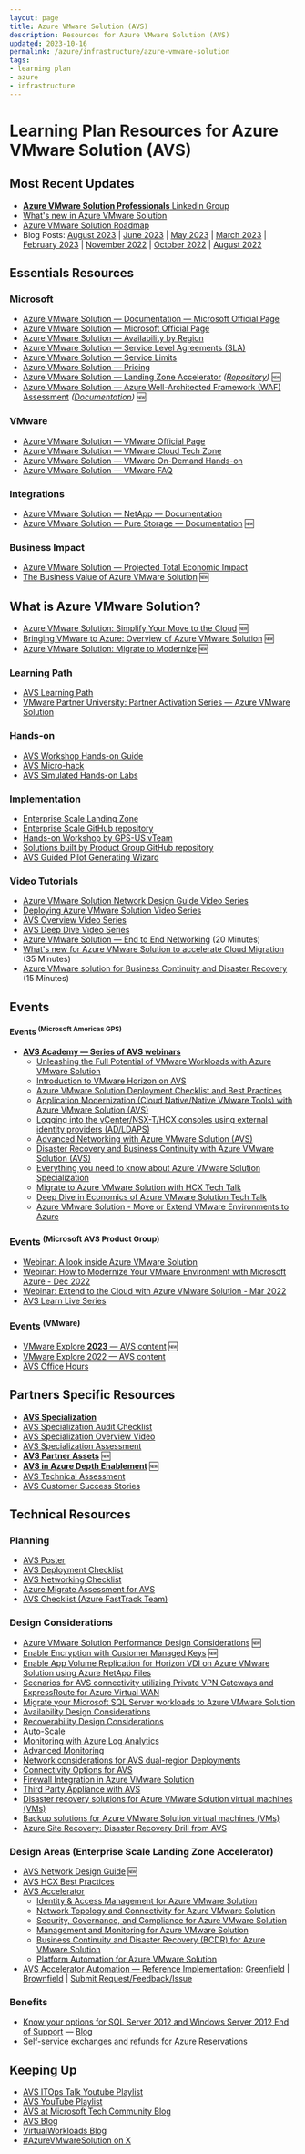 ```yaml
---
layout: page
title: Azure VMware Solution (AVS)
description: Resources for Azure VMware Solution (AVS)
updated: 2023-10-16
permalink: /azure/infrastructure/azure-vmware-solution
tags: 
- learning plan
- azure
- infrastructure
---
```


# Learning Plan Resources for Azure VMware Solution (AVS)

## Most Recent Updates
* [**Azure VMware Solution Professionals** LinkedIn Group](https://aka.ms/AVSPros)
* [What's new in Azure VMware Solution](https://aka.ms/AVSUpdates)
* [Azure VMware Solution Roadmap](https://aka.ms/avsroadmap)
* Blog Posts: [August 2023](https://techcommunity.microsoft.com/t5/azure-migration-and/announcing-new-enhancements-for-azure-vmware-solution/ba-p/3906272)
 | [June 2023](https://techcommunity.microsoft.com/t5/azure-migration-and/azure-vmware-solution-june-2023-what-s-new-update/ba-p/3843932)
 | [May 2023](https://techcommunity.microsoft.com/t5/azure-migration-and/azure-vmware-solution-may-2023-what-s-new-update/ba-p/3815569)
 | [March 2023](https://techcommunity.microsoft.com/t5/azure-migration-and/azure-vmware-solution-march-2023-what-s-new-update/ba-p/3766739)
 | [February 2023](https://techcommunity.microsoft.com/t5/azure-migration-and/azure-vmware-solution-february-2023-what-s-new-update/ba-p/3734890)
 | [November 2022](https://azure.microsoft.com/blog/announcing-more-azure-vmware-solution-enhancements/)
 | [October 2022](https://techcommunity.microsoft.com/t5/azure-migration-and/what-s-new-in-azure-vmware-solution-october-2022/ba-p/3645077)
 | [August 2022](https://azure.microsoft.com/blog/announcing-new-enhancements-for-azure-vmware-solution/)

## Essentials Resources

### Microsoft
* [Azure VMware Solution — Documentation — Microsoft Official Page](https://learn.microsoft.com/azure/azure-vmware/)
* [Azure VMware Solution — Microsoft Official Page](https://azure.microsoft.com/services/azure-vmware/)
* [Azure VMware Solution — Availability by Region](https://azure.microsoft.com/global-infrastructure/services/?products=azure-vmware&regions=all)
* [Azure VMware Solution — Service Level Agreements (SLA)](https://azure.microsoft.com/support/legal/sla/azure-vmware/v1_1/)
* [Azure VMware Solution — Service Limits](https://learn.microsoft.com/azure/azure-resource-manager/management/azure-subscription-service-limits#azure-vmware-solution-limits)
* [Azure VMware Solution — Pricing](https://azure.microsoft.com/pricing/details/azure-vmware/)
* [Azure VMware Solution — Landing Zone Accelerator](https://aka.ms/avsaccelerator) *([Repository](https://aka.ms/avsacceleratorautomation))* 🆕
* [Azure VMware Solution — Azure Well-Architected Framework (WAF) Assessment](https://aka.ms/avswaf) *([Documentation](https://aka.ms/avswafdocs))* 🆕

### VMware
* [Azure VMware Solution — VMware Official Page](https://cloud.vmware.com/azure-vmware-solution)
* [Azure VMware Solution — VMware Cloud Tech Zone](https://vmc.techzone.vmware.com/azure-vmware-solution)
* [Azure VMware Solution — VMware On-Demand Hands-on](https://aka.ms/AVSHOL)
* [Azure VMware Solution — VMware FAQ](https://www.vmware.com/content/dam/digitalmarketing/vmware/en/pdf/partners/vmw-faq-temp.pdf)

### Integrations
* [Azure VMware Solution — NetApp — Documentation](https://docs.netapp.com/netapp-solutions/ehc/azure/index.html)
* [Azure VMware Solution — Pure Storage — Documentation](https://www.purestorage.com/solutions/cloud/azure-vmware.html) 🆕

### Business Impact
* [Azure VMware Solution — Projected Total Economic Impact](https://aka.ms/AVSTEIReport)
* [The Business Value of Azure VMware Solution](https://aka.ms/AVSBVS) 🆕

## What is Azure VMware Solution?
* [Azure VMware Solution: Simplify Your Move to the Cloud](https://www.youtube.com/watch?v=otvdGHeO5xI) 🆕
* [Bringing VMware to Azure: Overview of Azure VMware Solution](https://www.youtube.com/watch?v=VaF-f4DgK2s) 🆕
* [Azure VMware Solution: Migrate to Modernize](https://www.microsoft.com/videoplayer/embed/RW10Z02) 🆕

### Learning Path
* [AVS Learning Path](https://aka.ms/avslearn)
* [VMware Partner University: Partner Activation Series — Azure VMware Solution](https://partneruniversity.vmware.com/site/program.do?dispatch=showCourseSession&id=f0b0e6cf-03f0-11ec-8643-0cc47adeb5f8)

### Hands-on
* [AVS Workshop Hands-on Guide](https://aka.ms/AVSHub)
* [AVS Micro-hack](https://aka.ms/AVSMicroHack)
* [AVS Simulated Hands-on Labs](https://aka.ms/AVSHOL)

### Implementation
* [Enterprise Scale Landing Zone](https://aka.ms/AVSEnterpriseScale)
* [Enterprise Scale GitHub repository](https://aka.ms/AVSEnterpriseScaleRepo)
* [Hands-on Workshop by GPS-US vTeam](https://aka.ms/AVSHub)
* [Solutions built by Product Group GitHub repository](https://github.com/Azure/azure-vmware-solution)
* [AVS Guided Pilot Generating Wizard](https://aka.ms/avsguidedpilot)

### Video Tutorials
* [Azure VMware Solution Network Design Guide Video Series](https://www.youtube.com/playlist?list=PLjt5SKzX1iI-pevOBGUg9L7dNZv6N7_9g)
* [Deploying Azure VMware Solution Video Series](https://vmc.techzone.vmware.com/deploying-azure-vmware-solution)
* [AVS Overview Video Series](https://aka.ms/AVSTechOverview)
* [AVS Deep Dive Video Series](https://aka.ms/AVSDeepDive)
* [Azure VMware Solution — End to End Networking](https://www.youtube.com/watch?v=6_LYsYicacs) (20 Minutes)
* [What's new for Azure VMware Solution to accelerate Cloud Migration](https://www.youtube.com/watch?v=k0UaEqgTPdo&t=733s) (35 Minutes)
* [Azure VMware solution for Business Continuity and Disaster Recovery](https://www.youtube.com/watch?v=rhTgVqR4pps) (15 Minutes)


## Events

#### Events <sup>(Microsoft Americas GPS)</sup>
* [**AVS Academy — Series of AVS webinars**](https://aka.ms/AVSacademy)
  * [Unleashing the Full Potential of VMware Workloads with Azure VMware Solution](https://msuspartners.eventbuilder.com/event/70967?source=AVSAcademy)
  * [Introduction to VMware Horizon on AVS](https://msuspartners.eventbuilder.com/event/71309?source=AVSAcademy)
  * [Azure VMware Solution Deployment Checklist and Best Practices](https://msuspartners.eventbuilder.com/event/69755?source=AVSAcademy)
  * [Application Modernization (Cloud Native/Native VMware Tools) with Azure VMware Solution (AVS)](https://msuspartners.eventbuilder.com/event/63837?source=AVSAcademy)
  * [Logging into the vCenter/NSX-T/HCX consoles using external identity providers (AD/LDAPS)](https://msuspartners.eventbuilder.com/event/68299?source=AVSAcademy)
  * [Advanced Networking with Azure VMware Solution (AVS)](https://msuspartners.eventbuilder.com/event/63836?source=AVSAcademy)
  * [Disaster Recovery and Business Continuity with Azure VMware Solution (AVS)](https://msuspartners.eventbuilder.com/event/63835?source=AVSAcademy)
  * [Everything you need to know about Azure VMware Solution Specialization](https://msuspartners.eventbuilder.com/event/65447?source=AVSAcademy)
  * [Migrate to Azure VMware Solution with HCX Tech Talk](https://msuspartners.eventbuilder.com/event/62040?source=AVSAcademy)
  * [Deep Dive in Economics of Azure VMware Solution Tech Talk](https://msuspartners.eventbuilder.com/event/55981?source=AVSAcademy)
  * [Azure VMware Solution - Move or Extend VMware Environments to Azure](https://msuspartners.eventbuilder.com/event/40430)

### Events <sup>(Microsoft AVS Product Group)</sup>
* [Webinar: A look inside Azure VMware Solution](https://info.microsoft.com/ww-landing-get-started-with-azure-vmware-solution-a-look-inside.html?lcid=en-us)
* [Webinar: How to Modernize Your VMware Environment with Microsoft Azure - Dec 2022](https://aka.ms/AVS-Webinar22)
* [Webinar: Extend to the Cloud with Azure VMware Solution - Mar 2022](https://aka.ms/AzureVMwareSolution2022)
* [AVS Learn Live Series](https://aka.ms/learnlive-run-vmware-workloads-azure-vmware-solution)

### Events <sup>(VMware)</sup>
* [VMware Explore **2023** — AVS content](https://www.vmware.com/explore/video-library/search.html#product=%22Azure%20VMware%20Solution%22&year=2023) 🆕
* [VMware Explore 2022 — AVS content](https://www.vmware.com/explore/video-library/search.html#product=%22Azure%20VMware%20Solution%22&year=2022)
* [AVS Office Hours](https://aka.ms/AVSOfficeHours)

## Partners Specific Resources
* [**AVS Specialization**](https://aka.ms/AVSSpecial)
* [AVS Specialization Audit Checklist](https://aka.ms/AVSAdvSpecAudit)
* [AVS Specialization Overview Video](https://aka.ms/AVSAdvSpecVideo)
* [AVS Specialization Assessment](https://aka.ms/AVSAdvSpecAssess)
* [**AVS Partner Assets**](https://aka.ms/AVSPartnerAssets) 🆕
* [**AVS in Azure Depth Enablement**](https://aka.ms/partner/azurevc) 🆕
* [AVS Technical Assessment](https://partner.microsoft.com/en-nl/asset/collection/azure-vmware-solution-avs-technical-assessment#/)
* [AVS Customer Success Stories](https://aka.ms/AVSCustomerSuccess)

## Technical Resources

### Planning 
* [AVS Poster](https://www.vmware.com/content/dam/digitalmarketing/vmware/en/pdf/docs/vmw-avs-logical-design-deployment-connectivity.pdf)
* [AVS Deployment Checklist](https://learn.microsoft.com/azure/azure-vmware/production-ready-deployment-steps)
* [AVS Networking Checklist](https://learn.microsoft.com/azure/azure-vmware/tutorial-network-checklist)
* [Azure Migrate Assessment for AVS](https://learn.microsoft.com/azure/migrate/how-to-create-azure-vmware-solution-assessment)
* [AVS Checklist (Azure FastTrack Team)](https://aka.ms/avschecklists)

### Design Considerations
* [Azure VMware Solution Performance Design Considerations](https://techcommunity.microsoft.com/t5/azure-migration-and/azure-vmware-solution-performance-design-considerations/ba-p/3903291) 🆕
* [Enable Encryption with Customer Managed Keys](https://techcommunity.microsoft.com/t5/azure-migration-and/customer-managed-keys-for-azure-vmware-solution/ba-p/3762931) 🆕
* [Enable App Volume Replication for Horizon VDI on Azure VMware Solution using Azure NetApp Files](https://techcommunity.microsoft.com/t5/azure-migration-and/enable-app-volume-replication-for-horizon-vdi-on-azure-vmware/ba-p/3798178)
* [Scenarios for AVS connectivity utilizing Private VPN Gateways and ExpressRoute for Azure Virtual WAN](https://techcommunity.microsoft.com/t5/fasttrack-for-azure/scenarios-for-avs-connectivity-utilizing-private-vpn-gateways/ba-p/3831493)
* [Migrate your Microsoft SQL Server workloads to Azure VMware Solution](https://techcommunity.microsoft.com/t5/azure-migration-and/migrate-your-microsoft-sql-server-workloads-to-azure-vmware/ba-p/3776447)
* [Availability Design Considerations](https://techcommunity.microsoft.com/t5/azure-migration-and/azure-vmware-solution-availability-design-considerations/ba-p/3682915)
* [Recoverability Design Considerations](https://techcommunity.microsoft.com/t5/azure-migration-and/azure-vmware-solution-recoverability-design-considerations/ba-p/3746509)
* [Auto-Scale](https://techcommunity.microsoft.com/t5/azure-migration-and/azure-vmware-solution-auto-scale/ba-p/3690186)
* [Monitoring with Azure Log Analytics](https://techcommunity.microsoft.com/t5/azure-migration-and/monitoring-azure-vmware-solution-with-log-analytics/ba-p/3720515)
* [Advanced Monitoring](https://techcommunity.microsoft.com/t5/azure-migration-and/azure-vmware-solution-advanced-monitoring/ba-p/3686560)
* [Network considerations for AVS dual-region Deployments](https://github.com/Azure/Enterprise-Scale-for-AVS/blob/main/BrownField/Networking/Concepts/Connectivity-Multi-region/dual-region-hub-spoke.md)
* [Connectivity Options for AVS](https://github.com/Azure/Enterprise-Scale-for-AVS/blob/main/BrownField/Networking/Concepts/Connectivity-Single-region/Implementation-Options.md)
* [Firewall Integration in Azure VMware Solution](https://techcommunity.microsoft.com/t5/azure-migration-and/firewall-integration-in-azure-vmware-solution/ba-p/2254961)
* [Third Party Appliance with AVS](https://techcommunity.microsoft.com/t5/azure-migration/azure-vmware-solution-avs-connecting-3rd-party-networking-and/ba-p/1524297)
* [Disaster recovery solutions for Azure VMware Solution virtual machines (VMs)](https://learn.microsoft.com/azure/azure-vmware/ecosystem-disaster-recovery-vms)
* [Backup solutions for Azure VMware Solution virtual machines (VMs)](https://learn.microsoft.com/azure/azure-vmware/ecosystem-back-up-vms)
* [Azure Site Recovery: Disaster Recovery Drill from AVS](https://learn.microsoft.com/azure/site-recovery/avs-tutorial-dr-drill-azure)

### Design Areas (Enterprise Scale Landing Zone Accelerator)
* [AVS Network Design Guide](https://aka.ms/avs-design-basics) 🆕
* [AVS HCX Best Practices](https://aka.ms/AVSHCX)
* [AVS Accelerator](https://aka.ms/AVSAccelerator)
  * [Identity & Access Management for Azure VMware Solution](https://learn.microsoft.com/azure/cloud-adoption-framework/scenarios/azure-vmware/eslz-identity-and-access-management)
  * [Network Topology and Connectivity for Azure VMware Solution](https://learn.microsoft.com/azure/cloud-adoption-framework/scenarios/azure-vmware/eslz-network-topology-connectivity)
  * [Security, Governance, and Compliance for Azure VMware Solution](https://learn.microsoft.com/azure/cloud-adoption-framework/scenarios/azure-vmware/eslz-security-governance-and-compliance)
  * [Management and Monitoring for Azure VMware Solution](https://learn.microsoft.com/azure/cloud-adoption-framework/scenarios/azure-vmware/eslz-management-and-monitoring)
  * [Business Continuity and Disaster Recovery (BCDR) for Azure VMware Solution](https://learn.microsoft.com/azure/cloud-adoption-framework/scenarios/azure-vmware/eslz-business-continuity-and-disaster-recovery)
  * [Platform Automation for Azure VMware Solution](https://learn.microsoft.com/azure/cloud-adoption-framework/scenarios/azure-vmware/eslz-platform-automation-and-devops)
* [AVS Accelerator Automation — Reference Implementation](https://aka.ms/avsacceleratorautomation): [Greenfield](https://github.com/Azure/Enterprise-Scale-for-AVS/tree/main/AVS-Landing-Zone/GreenField) | [Brownfield](https://github.com/Azure/Enterprise-Scale-for-AVS/blob/main/BrownField) | [Submit Request/Feedback/Issue](https://github.com/Azure/Enterprise-Scale-for-AVS/issues/new)

### Benefits
* [Know your options for SQL Server 2012 and Windows Server 2012 End of Support](https://www.microsoft.com/windows-server/extended-security-updates) — [Blog](https://cloudblogs.microsoft.com/sqlserver/2021/07/14/know-your-options-for-sql-server-2012-and-windows-server-2012-end-of-support/)
* [Self-service exchanges and refunds for Azure Reservations](https://learn.microsoft.com/azure/cost-management-billing/reservations/exchange-and-refund-azure-reservations)

## Keeping Up
* [AVS ITOps Talk Youtube Playlist](https://aka.ms/avschannel)
* [AVS YouTube Playlist](https://aka.ms/AVSPlayList)
* [AVS at Microsoft Tech Community Blog](https://techcommunity.microsoft.com/t5/azure-migration/bg-p/AzureMigrationBlog)
* [AVS Blog](https://avs.ms)
* [VirtualWorkloads Blog](https://www.virtualworkloads.com/)
* [#AzureVMwareSolution on X](https://twitter.com/hashtag/azurevmwaresolution)